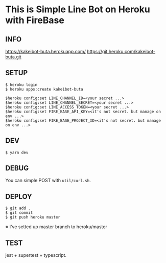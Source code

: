 # This is Simple Line Bot on Heroku with FireBase

## INFO

https://kakeibot-buta.herokuapp.com/
https://git.heroku.com/kakeibot-buta.git

## SETUP

```
$ heroku login
$ heroku apps:create kakeibot-buta
```

```
$heroku config:set LINE_CHANNEL_ID=<your secret ...>
$heroku config:set LINE_CHANNEL_SECRET=<your secret ...>
$heroku config:set LINE_ACCESS_TOKEN=<your secret ...>
$heroku config:set FIRE_BASE_API_KEY=<it's not secret. but manage on env ...>
$heroku config:set FIRE_BASE_PROJECT_ID=<it's not secret. but manage on env ...>
```

## DEV

```
$ yarn dev
```

## DEBUG

You can simple POST with `util/curl.sh`.

## DEPLOY

```
$ git add .
$ git commit
$ git push heroku master
```

※ I've setted up master branch to heroku/master

## TEST
jest + supertest + typescript.

